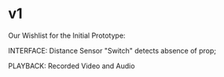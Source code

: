 # v1

Our Wishlist for the Initial Prototype:

INTERFACE: Distance Sensor "Switch" detects absence of prop;

PLAYBACK: Recorded Video and Audio


